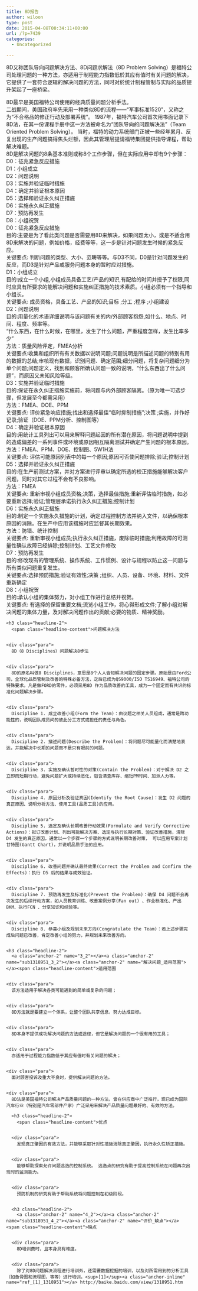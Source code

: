 ```yaml
---
title: 8D报告
author: wiloon
type: post
date: 2015-04-08T00:34:11+00:00
url: /?p=7439
categories:
  - Uncategorized

---
```

8D又称团队导向问题解决方法、8D问题求解法（8D Problem Solving）是福特公司处理问题的一种方法，亦适用于制程能力指数低於其应有值时有关问题的解决，它提供了一套符合逻辑的解决问题的方法，同时对於统计制程管制与实际的品质提升架起了一座桥梁。

<div class="para">
  8D最早是美国福特公司使用的经典质量问题分析手法。

<div class="para">
  二战期间，美国政府率先采用一种类似8D的流程——“军事标准1520”，又称之为“不合格品的修正行动及部署系统”。 1987年，福特汽车公司首次用书面记录下8D法，在其一份课程手册中这一方法被命名为“团队导向的问题解决法”（Team Oriented Problem Solving）。 当时，福特的动力系统部门正被一些经年累月、反复出现的生产问题搞得焦头烂额，因此其管理层提请福特集团提供指导课程，帮助解决难题。 
  
  <div class="para">
    8D是解决问题的8条基本准则或称8个工作步骤，但在实际应用中却有9个步骤：
  
  
  <div class="para">
    D0：征兆紧急反应措施
  
  
  <div class="para">
    D1：小组成立
  
  
  <div class="para">
    D2：问题说明
  
  
  <div class="para">
    D3：实施并验证临时措施
  
  
  <div class="para">
    D4：确定并验证根本原因
  
  
  <div class="para">
    D5：选择和验证永久纠正措施
  
  
  <div class="para">
    D6：实施永久纠正措施
  
  
  <div class="para">
    D7：预防再发生
  
  
  <div class="para">
    D8：小组祝贺
  
  
  <div class="para">
    D0：征兆紧急反应措施
  
  
  <div class="para">
    目的:主要是为了看此类问题是否需要用8D来解决，如果问题太小，或是不适合用8D来解决的问题，例如价格，经费等等，这一步是针对问题发生时候的紧急反应。
  
  
  <div class="para">
    关键要点: 判断问题的类型、大小、范畴等等。与D3不同，D0是针对问题发生的反应，而D3是针对产品或服务问题本身的暂时应对措施。
  
  
  <div class="para">
    D1：小组成立
  
  
  <div class="para">
    目的:成立一个小组,小组成员具备工艺/产品的知识,有配给的时间并授予了权限,同时应具有所要求的能解决问题和实施纠正措施的技术素质。小组必须有一个指导和小组长。
  
  
  <div class="para">
    关键要点: 成员资格，具备工艺、产品的知识;目标 ;分工 ;程序 ;小组建设
  
  
  <div class="para">
    D2：问题说明
  
  
  <div class="para">
    目的:用量化的术语详细说明与该问题有关的内/外部顾客抱怨,如什么、地点、时间、程度、频率等。
  
  
  <div class="para">
    “什么东西，在什么时候，在哪里，发生了什么问题，严重程度怎样，发生比率多少”
  
  
  <div class="para">
    方法：质量风险评定，FMEA分析
  
  
  <div class="para">
    关键要点:收集和组织所有有关数据以说明问题;问题说明是所描述问题的特别有用的数据的总结;审核现有数据，识别问题、确定范围;细分问题，将复杂问题细分为单个问题;问题定义，找到和顾客所确认问题一致的说明，“什么东西出了什么问题”，而原因又未知风险等级。
  
  
  <div class="para">
    D3：实施并验证临时措施
  
  
  <div class="para">
    目的:保证在永久纠正措施实施前，将问题与内外部顾客隔离。（原为唯一可选步骤，但发展至今都需采用）
  
  
  <div class="para">
    方法：FMEA、DOE、PPM
  
  
  <div class="para">
    关键要点: 评价紧急响应措施;找出和选择最佳“临时抑制措施”;决策 ;实施，并作好记录;验证（DOE、PPM分析、控制图等）
  
  
  <div class="para">
    D4：确定并验证根本原因
  
  
  <div class="para">
    目的:用统计工具列出可以用来解释问题起因的所有潜在原因，将问题说明中提到的造成偏差的一系列事件或环境或原因相互隔离测试并确定产生问题的根本原因。
  
  
  <div class="para">
    方法：FMEA、PPM、DOE、控制图、5W1H法
  
  
  <div class="para">
    关键要点: 评估可能原因列表中的每一个原因;原因可否使问题排除;验证;控制计划
  
  
  <div class="para">
    D5：选择并验证永久纠正措施
  
  
  <div class="para">
    目的:在生产前测试方案，并对方案进行评审以确定所选的校正措施能够解决客户问题，同时对其它过程不会有不良影响。
  
  
  <div class="para">
    方法：FMEA
  
  
  <div class="para">
    关键要点: 重新审视小组成员资格;决策，选择最佳措施;重新评估临时措施，如必要重新选择;验证;管理层承诺执行永久纠正措施;控制计划
  
  
  <div class="para">
    D6：实施永久纠正措施
  
  
  <div class="para">
    目的:制定一个实施永久措施的计划，确定过程控制方法并纳入文件，以确保根本原因的消除。在生产中应用该措施时应监督其长期效果。
  
  
  <div class="para">
    方法：防错、统计控制
  
  
  <div class="para">
    关键要点: 重新审视小组成员;执行永久纠正措施，废除临时措施;利用故障的可测量性确认故障已经排除;控制计划、工艺文件修改
  
  
  <div class="para">
    D7：预防再发生
  
  
  <div class="para">
    目的:修改现有的管理系统、操作系统、工作惯例、设计与规程以防止这一问题与所有类似问题重复发生。
  
  
  <div class="para">
    关键要点:选择预防措施;验证有效性;决策 ;组织、人员、设备、环境、材料、文件重新确定
  
  
  <div class="para">
    D8：小组祝贺
  
  
  <div class="para">
    目的:承认小组的集体努力，对小组工作进行总结并祝贺。
  
  
  <div class="para">
    关键要点: 有选择的保留重要文档;流览小组工作，将心得形成文件;了解小组对解决问题的集体力量，及对解决问题作出的贡献;必要的物质、精神奖励。 
    
    <h3 class="headline-2">
      <span class="headline-content">问题解决方法
    
    
    <div class="para">
      8D（8 Disciplines）问题解决8步法
    
    
    <div class="para">
      8D的原名叫做8 Disciplines，意思是8个人人皆知解决问题的固定步骤。原始是由Ford公司，全球化品质管制及改善的特殊必备方法，之后已成为QS9000/ISO TS16949、福特公司的特殊要求。凡是做FORD的零件，必须采用8D 作为品质改善的工具，成为一个固定而有共识的标准化问题解决步骤。
    
    
    <div class="para">
      Discipline 1. 成立改善小组(Form the Team)：由议题之相关人员组成，通常是跨功能性的，说明团队成员间的彼此分工方式或担任的责任与角色。
    
    
    <div class="para">
      Discipline 2. 描述问题(Describe the Problem)：将问题尽可能量化而清楚地表达，并能解决中长期的问题而不是只有眼前的问题。
    
    
    <div class="para">
      Discipline 3. 实施及确认暂时性的对策(Contain the Problem)：对于解决 D2 之立即而短期行动，避免问题扩大或持续恶化，包含清查库存、缩短PM时间、加派人力等。
    
    
    <div class="para">
      Discipline 4. 原因分析及验证真因(Identify the Root Cause)：发生 D2 问题的真正原因、说明分析方法、使用工具(品质工具)的应用。
    
    
    <div class="para">
      Discipline 5. 选定及确认长期改善行动效果(Formulate and Verify Corrective Actions)：拟订改善计划、列出可能解决方案、选定与执行长期对策、验证改善措施，清除 D4 发生的真正原因，通常以一个步骤一个步骤的方式说明长期改善对策， 可以应用专案计划甘特图(Gantt Chart)，并说明品质手法的应用。
    
    
    <div class="para">
      Discipline 6. 改善问题并确认最终效果(Correct the Problem and Confirm the Effects)：执行 D5 后的结果与成效验证。
    
    
    <div class="para">
      Discipline 7. 预防再发生及标准化(Prevent the Problem)：确保 D4 问题不会再次发生的后续行动方案，如人员教育训练、改善案例分享(Fan out) 、作业标准化、产出BKM、执行FCN 、分享知识和经验等。
    
    
    <div class="para">
      Discipline 8. 恭喜小组及规划未来方向(Congratulate the Team)：若上述步骤完成后问题已改善，肯定改善小组的努力，并规划未来改善方向。
    
    
    <h3 class="headline-2">
      <a class="anchor-2" name="3_2"></a><a class="anchor-2" name="sub1318951_3_2"></a><a class="anchor-2" name="解决问题_适用范围"></a><span class="headline-content">适用范围
    
    
    <div class="para">
      该方法适用于解决各类可能遇到的简单或复杂的问题；
    
    
    <div class="para">
      8D方法就是要建立一个体系，让整个团队共享信息，努力达成目标。
    
    
    <div class="para">
      8D本身不提供成功解决问题的方法或途径，但它是解决问题的一个很有用的工具；
    
    
    <div class="para">
      亦适用于过程能力指数低于其应有值时有关问题的解决；
    
    
    <div class="para">
      面对顾客投诉及重大不良时，提供解决问题的方法。
    
    
    <div class="para">
      8D法是美国福特公司解决产品质量问题的一种方法，曾在供应商中广泛推行，现已成为国际汽车行业（特别是汽车零部件产家）广泛采用来解决产品质量问题最好的、有效的方法。 
      
      <h3 class="headline-2">
        <span class="headline-content">优点
      
      
      <div class="para">
        发现真正肇因的有效方法，并能够采取针对性措施消除真正肇因，执行永久性矫正措施。
      
      
      <div class="para">
        能够帮助探索允许问题逃逸的控制系统。 逃逸点的研究有助于提高控制系统在问题再次出现时的监测能力。
      
      
      <div class="para">
        预防机制的研究有助于帮助系统将问题控制在初级阶段。
      
      
      <h3 class="headline-2">
        <a class="anchor-2" name="4_2"></a><a class="anchor-2" name="sub1318951_4_2"></a><a class="anchor-2" name="评价_缺点"></a><span class="headline-content">缺点
      
      
      <div class="para">
        8D培训费时，且本身具有难度。
      
      
      <div class="para">
        除了对8D问题解决流程进行培训外，还需要数据挖掘的培训，以及对所需用到的分析工具（如鱼骨图和流程图，等等）进行培训。<sup>[1]</sup><a class="anchor-inline" name="ref_[1]_1318951"></a> http://baike.baidu.com/view/1318951.htm
      
    
  
